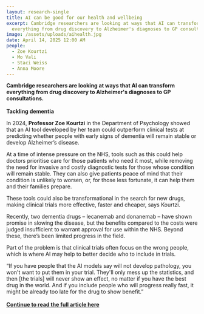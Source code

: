 ```yaml
---
layout: research-single
title: AI can be good for our health and wellbeing
excerpt: Cambridge researchers are looking at ways that AI can transform
  everything from drug discovery to Alzheimer's diagnoses to GP consultations.
image: /assets/uploads/aihealth.jpg
date: April 14, 2025 12:00 AM
people:
  - Zoe Kourtzi
  - Mo Vali
  - Staci Weiss
  - Anna Moore
---
```

**Cambridge researchers are looking at ways that AI can transform everything from drug discovery to Alzheimer's diagnoses to GP consultations.**\
\
**Tackling dementia**

In 2024, **Professor Zoe Kourtzi** in the Department of Psychology showed that an AI tool developed by her team could outperform clinical tests at predicting whether people with early signs of dementia will remain stable or develop Alzheimer’s disease. 

At a time of intense pressure on the NHS, tools such as this could help doctors prioritise care for those patients who need it most, while removing the need for invasive and costly diagnostic tests for those whose condition will remain stable. They can also give patients peace of mind that their condition is unlikely to worsen, or, for those less fortunate, it can help them and their families prepare. 

These tools could also be transformational in the search for new drugs, making clinical trials more effective, faster and cheaper, says Kourtzi. 

Recently, two dementia drugs – lecanemab and donanemab – have shown promise in slowing the disease, but the benefits compared to the costs were judged insufficient to warrant approval for use within the NHS. Beyond these, there’s been limited progress in the field. 

Part of the problem is that clinical trials often focus on the wrong people, which is where AI may help to better decide who to include in trials. 

“If you have people that the AI models say will not develop pathology, you won't want to put them in your trial. They'll only mess up the statistics, and then \[the trials] will never show an effect, no matter if you have the best drug in the world. And if you include people who will progress really fast, it might be already too late for the drug to show benefit.” \
\
**[Continue to read the full article here](https://www.cam.ac.uk/stories/ai-and-health)**